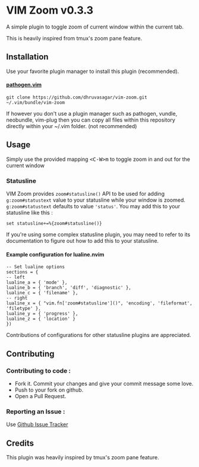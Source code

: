 # VIM Zoom v0.3.3

A simple plugin to toggle zoom of current window within the current tab.

This is heavily inspired from tmux's zoom pane feature.

## Installation

Use your favorite plugin manager to install this plugin (recommended).

#### [pathogen.vim](https://github.com/tpope/vim-pathogen)
```
git clone https://github.com/dhruvasagar/vim-zoom.git ~/.vim/bundle/vim-zoom
```

If however you don't use a plugin manager such as pathogen, vundle, neobundle,
vim-plug then you can copy all files within this repository directly within
your ~/.vim folder. (not recommended)

## Usage

Simply use the provided mapping <kbd>\<C-W>m</kbd> to toggle zoom in and out
for the current window

### Statusline

VIM Zoom provides `zoom#statusline()` API to be used for adding
`g:zoom#statustext` value to your statusline while your window is zoomed.
`g:zoom#statustext` defaults to value `'status'`. You may add this to your
statusline like this :

`set statusline+=%{zoom#statusline()}`

If you're using some complex statusline plugin, you may need to refer to its
documentation to figure out how to add this to your statusline.

#### Example configuration for lualine.nvim

```
-- Set lualine options
sections = {
-- left
lualine_a = { 'mode' },
lualine_b = { 'branch', 'diff', 'diagnostic' },
lualine_c = { 'filename' },
-- right
lualine_x = { "vim.fn['zoom#statusline']()", 'encoding', 'fileformat', 'filetype' },
lualine_y = { 'progress' },
lualine_z = { 'location' }
})
```
Contributions of configurations for other statusline plugins are appreciated.

## Contributing

### Contributing to code :

- Fork it. Commit your changes and give your commit message some love.
- Push to your fork on github.
- Open a Pull Request.

### Reporting an Issue :

Use <a href="https://github.com/dhruvasagar/vim-zoom/issues">Github Issue
Tracker</a>

## Credits

This plugin was heavily inspired by tmux's zoom pane feature.
